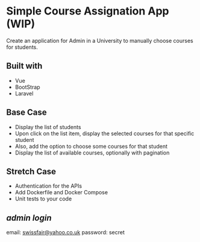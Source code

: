 

# Simple Course Assignation App (WIP)

Create an application for Admin in a University to manually choose courses for students.


## **Built with**
* Vue
* BootStrap
* Laravel



## **Base Case**

* Display the list of students
* Upon click on the list item, display the selected courses for that specific student
* Also, add the option to choose some courses for that student
* Display the list of available courses, optionally with pagination

## **Stretch Case**

* Authentication for the APIs
* Add Dockerfile and Docker Compose
* Unit tests to your code

## ***admin login***
email: swissfair@yahoo.co.uk 
password: secret






















